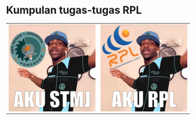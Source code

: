 # Kumpulan tugas-tugas RPL

|                                          |                                        |
| :--------------------------------------: | :------------------------------------: |
| ![Aku STMJ](.github/images/aku_stmj.png) | ![Aku RPL](.github/images/aku_rpl.png) |
